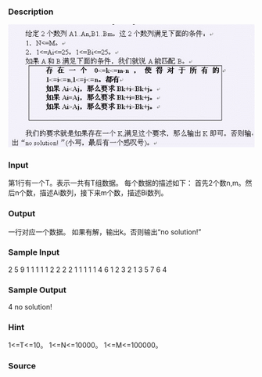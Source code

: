 
### Description
![](/JudgeOnline/images/1462.jpg)
### Input
第1行有一个T。表示一共有T组数据。 每个数据的描述如下： 首先2个数n,m。然后n个数，描述Ai数列，接下来m个数，描述Bi数列。
### Output
一行对应一个数据。 如果有解，输出k。否则输出“no solution!”
### Sample Input
2
5 9
1 1 1 1 1
2 2 2 2 1 1 1 1 1
4 6
1 2 3 2
1 3 5 7 6 4
### Sample Output
4
no solution!

### Hint
1<=T<=10。 1<=N<=10000。 1<=M<=100000。
### Source
